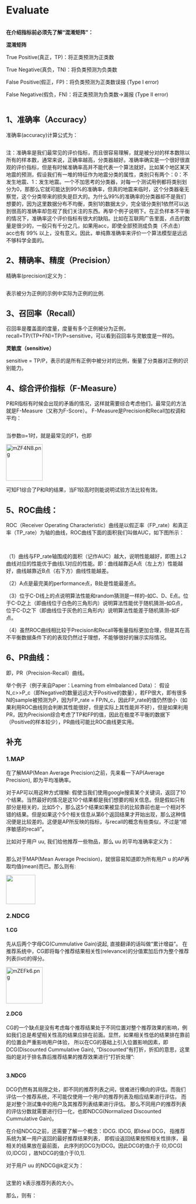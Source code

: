 # Evaluate

<img src="https://s2.ax1x.com/2019/08/16/mZiNo8.png" alt="" border="0" />

**在介绍指标前必须先了解“混淆矩阵”：**

**混淆矩阵**

True Positive(真正，TP)：将正类预测为正类数

True Negative(真负，TN)：将负类预测为负类数

False Positive(假正，FP)：将负类预测为正类数误报 (Type I error)

False Negative(假负，FN)：将正类预测为负类数→漏报 (Type II error)

<img src="https://s2.ax1x.com/2019/08/16/mZiWYF.png" alt="" border="0" />

## **1、准确率（Accuracy）**

准确率(accuracy)计算公式为：

<img src="https://s2.ax1x.com/2019/08/16/mZi4SJ.png" alt="" border="0" />

注：准确率是我们最常见的评价指标，而且很容易理解，就是被分对的样本数除以所有的样本数，通常来说，正确率越高，分类器越好。准确率确实是一个很好很直观的评价指标，但是有时候准确率高并不能代表一个算法就好。比如某个地区某天地震的预测，假设我们有一堆的特征作为地震分类的属性，类别只有两个：0：不发生地震、1：发生地震。一个不加思考的分类器，对每一个测试用例都将类别划分为0，那那么它就可能达到99%的准确率，但真的地震来临时，这个分类器毫无察觉，这个分类带来的损失是巨大的。为什么99%的准确率的分类器却不是我们想要的，因为这里数据分布不均衡，类别1的数据太少，完全错分类别1依然可以达到很高的准确率却忽视了我们关注的东西。再举个例子说明下。在正负样本不平衡的情况下，准确率这个评价指标有很大的缺陷。比如在互联网广告里面，点击的数量是很少的，一般只有千分之几，如果用acc，即使全部预测成负类（不点击）acc也有 99% 以上，没有意义。因此，单纯靠准确率来评价一个算法模型是远远不够科学全面的。

## **2、精确率、精度（Precision）**

精确率(precision)定义为：

<img src="https://s2.ax1x.com/2019/08/16/mZiXfe.png" alt="" border="0" />

表示被分为正例的示例中实际为正例的比例.

## **3、召回率（Recall）**

召回率是覆盖面的度量，度量有多个正例被分为正例，recall=TP/(TP+FN)=TP/P=sensitive，可以看到召回率与灵敏度是一样的。

**灵敏度（sensitive）**

sensitive = TP/P，表示的是所有正例中被分对的比例，衡量了分类器对正例的识别能力。

## **4、综合评价指标（F-Measure）**

P和R指标有时候会出现的矛盾的情况，这样就需要综合考虑他们，最常见的方法就是F-Measure（又称为F-Score）。
F-Measure是Precision和Recall加权调和平均：

<img src="https://s2.ax1x.com/2019/08/16/mZFcjA.png" alt="" border="0" />



当参数α=1时，就是最常见的F1，也即

<img src="https://s2.ax1x.com/2019/08/16/mZF4N8.png" alt="mZF4N8.png" border="0" height = 100/>

可知F1综合了P和R的结果，当F1较高时则能说明试验方法比较有效。

## **5、ROC曲线：**

ROC（Receiver Operating Characteristic）曲线是以假正率（FP_rate）和真正率（TP_rate）为轴的曲线，ROC曲线下面的面积我们叫做AUC，如下图所示：

<img src="https://s2.ax1x.com/2019/08/16/mZFLBq.png" alt="" border="0" />

<img src="https://s2.ax1x.com/2019/08/16/mZkKvd.png" alt="" border="0" />

（1）曲线与FP_rate轴围成的面积（记作AUC）越大，说明性能越好，即图上L2曲线对应的性能优于曲线L1对应的性能。即：曲线越靠近A点（左上方）性能越好，曲线越靠近B点（右下方）曲线性能越差。

（2）A点是最完美的performance点，B处是性能最差点。

（3）位于C-D线上的点说明算法性能和random猜测是一样的–如C、D、E点。位于C-D之上（即曲线位于白色的三角形内）说明算法性能优于随机猜测–如G点，位于C-D之下（即曲线位于灰色的三角形内）说明算法性能差于随机猜测–如F点。

（4）虽然ROC曲线相比较于Precision和Recall等衡量指标更加合理，但是其在高不平衡数据条件下的的表现仍然过于理想，不能够很好的展示实际情况。

## **6、PR曲线：**

即，PR（Precision-Recall）曲线。

举个例子（例子来自Paper：Learning from eImbalanced Data）：
假设N_c>>P_c（即Negative的数量远远大于Positive的数量），若FP很大，即有很多N的sample被预测为P，因为FP_rate = FP/N_c，因此FP_rate的值仍然很小（如果利用ROC曲线则会判断其性能很好，但是实际上其性能并不好），但是如果利用PR，因为Precision综合考虑了TP和FP的值，因此在极度不平衡的数据下（Positive的样本较少），PR曲线可能比ROC曲线更实用。

## **补充**

### **1.MAP**

在了解MAP(Mean Average Precision)之前，先来看一下AP(Average Precision), 即为平均准确率。

对于AP可以用这种方式理解: 假使当我们使用google搜索某个关键词，返回了10个结果。当然最好的情况是这10个结果都是我们想要的相关信息。但是假如只有部分是相关的，比如5个，那么这5个结果如果被显示的比较靠前也是一个相对不错的结果。但是如果这个5个相关信息从第6个返回结果才开始出现，那么这种情况便是比较差的。这便是AP所反映的指标，与recall的概念有些类似，不过是“顺序敏感的recall”。

比如对于用户 uu, 我们给他推荐一些物品，那么 uu 的平均准确率定义为：

<img src="https://s2.ax1x.com/2019/08/16/mZAlz4.png" alt="" border="0" />

那么对于MAP(Mean Average Precision)，就很容易知道即为所有用户 u 的AP再取均值(mean)而已。那么则有:

<img src="https://s2.ax1x.com/2019/08/16/mZAwWD.png" alt="" border="0" height=80/>

### **2.NDCG**

#### **1.CG**

先从后两个字母CG(Cummulative Gain)说起, 直接翻译的话叫做“累计增益”。 在推荐系统中，CG即将每个推荐结果相关性(relevance)的分值累加后作为整个推荐列表(list)的得分。

<img src="https://s2.ax1x.com/2019/08/16/mZEFk6.png" alt="mZEFk6.png" border="0" height=100/>

#### 2.DCG

CG的一个缺点是没有考虑每个推荐结果处于不同位置对整个推荐效果的影响，例如我们总是希望相关性高的结果应排在前面。显然，如果相关性低的结果排在靠前的位置会严重影响用户体验， 所以在CG的基础上引入位置影响因素，即DCG(Discounted Cummulative Gain), “Discounted”有打折，折扣的意思，这里指的是对于排名靠后推荐结果的推荐效果进行“打折处理”:

<img src="https://s2.ax1x.com/2019/08/16/mZE0A0.png" alt="" border="0" />

#### 3.NDCG

DCG仍然有其局限之处，即不同的推荐列表之间，很难进行横向的评估。而我们评估一个推荐系统，不可能仅使用一个用户的推荐列表及相应结果进行评估， 而是对整个测试集中的用户及其推荐列表结果进行评估。 那么不同用户的推荐列表的评估分数就需要进行归一化，也即NDCG(Normalized Discounted Cummulative Gain)。

在介绍NDCG之前，还需要了解一个概念：IDCG. IDCG, 即Ideal DCG， 指推荐系统为某一用户返回的最好推荐结果列表， 即假设返回结果按照相关性排序， 最相关的结果放在最前面， 此序列的DCG为IDCG。因此DCG的值介于 (0,IDCG](0,IDCG] ，故NDCG的值介于(0,1].

对于用户 uu 的NDCG@k定义为： 

<img src="https://s2.ax1x.com/2019/08/16/mZE6c4.png" alt="" border="0" />

这里的 k表示推荐列表的大小。

那么，则有： 

<img src="https://s2.ax1x.com/2019/08/16/mZEWH1.png" alt="" border="0" />

<img src="https://s2.ax1x.com/2019/08/16/mZE4N6.png" alt="" border="0" />
